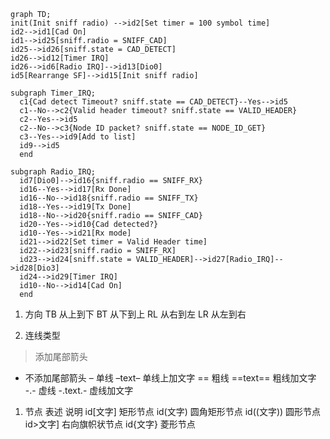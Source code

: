 <!--
 * @Author: your name
 * @Date: 2020-04-24 13:53:57
 * @LastEditTime: 2020-04-25 19:56:10
 * @LastEditors: Please set LastEditors
 * @Description: In User Settings Edit
 * @FilePath: \mixer_dutycycle\Doc\chirp_sniff.md
 -->

```mermaid
graph TD;
init(Init sniff radio) -->id2[Set timer = 100 symbol time]
id2-->id1[Cad On]
id1-->id25[sniff.radio = SNIFF_CAD]
id25-->id26[sniff.state = CAD_DETECT]
id26-->id12[Timer IRQ]
id26-->id6[Radio IRQ]-->id13[Dio0]
id5[Rearrange SF]-->id15[Init sniff radio]

subgraph Timer_IRQ;
  c1{Cad detect Timeout? sniff.state == CAD_DETECT}--Yes-->id5
  c1--No-->c2{Valid header timeout? sniff.state == VALID_HEADER}
  c2--Yes-->id5
  c2--No-->c3{Node ID packet? sniff.state == NODE_ID_GET}
  c3--Yes-->id9[Add to list]
  id9-->id5
  end

subgraph Radio_IRQ;
  id7[Dio0]-->id16{sniff.radio == SNIFF_RX}
  id16--Yes-->id17[Rx Done]
  id16--No-->id18{sniff.radio == SNIFF_TX}
  id18--Yes-->id19[Tx Done]
  id18--No-->id20{sniff.radio == SNIFF_CAD}
  id20--Yes-->id10{Cad detected?}
  id10--Yes-->id21[Rx mode]
  id21-->id22[Set timer = Valid Header time]
  id22-->id23[sniff.radio = SNIFF_RX]
  id23-->id24[sniff.state = VALID_HEADER]-->id27[Radio_IRQ]-->id28[Dio3]
  id24-->id29[Timer IRQ]
  id10--No-->id14[Cad On]
  end
```

1. 方向
TB	从上到下
BT	从下到上
RL	从右到左
LR	从左到右

2. 连线类型
>	添加尾部箭头
-	不添加尾部箭头
–	单线
–text–	单线上加文字
==	粗线
==text==	粗线加文字
-.-	虚线
-.text.-	虚线加文字

1. 节点
表述	说明
id[文字]	矩形节点
id(文字)	圆角矩形节点
id((文字))	圆形节点
id>文字]	右向旗帜状节点
id{文字}	菱形节点
